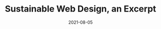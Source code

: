 ---
date: 2021-08-05
permalink: false
publisher: alistapart
tags:
  - meta
  - sustainability
target_url: https://alistapart.com/article/sustainable-web-design-excerpt/
title: Sustainable Web Design, an Excerpt
---
